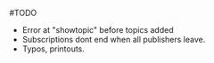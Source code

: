 #TODO
 - Error at "showtopic" before topics added
 - Subscriptions dont end when all publishers leave.
 - Typos, printouts.
